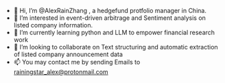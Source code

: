 - 👋 Hi, I’m @AlexRainZhang , a hedgefund protfolio manager in China.
- 👀 I’m interested in event-driven arbitrage and Sentiment analysis on listed company information.
- 🌱 I’m currently learning python and LLM to empower financial research work
- 💞️ I’m looking to collaborate on Text structuring and automatic extraction of listed company announcement data
- 📫 You may contact me by sending Emails to rainingstar_alex@protonmail.com

<!---
AlexRainZhang/AlexRainZhang is a ✨ special ✨ repository because its `README.md` (this file) appears on your GitHub profile.
You can click the Preview link to take a look at your changes.
--->
